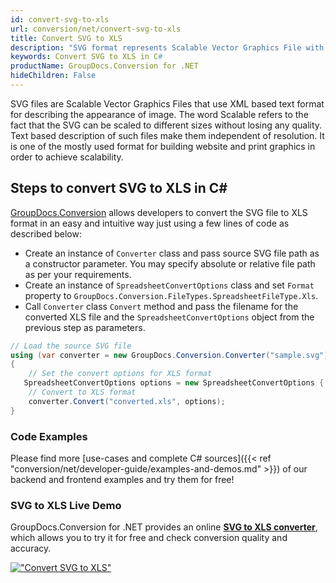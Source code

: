 ```yaml
---
id: convert-svg-to-xls
url: conversion/net/convert-svg-to-xls
title: Convert SVG to XLS
description: "SVG format represents Scalable Vector Graphics File with .svg extension. Learn how to convert SVG to XLS file programmatically in C# language using GroupDocs.Conversion for .NET library."
keywords: Convert SVG to XLS in C#
productName: GroupDocs.Conversion for .NET
hideChildren: False
---
```


SVG files are Scalable Vector Graphics Files that use XML based text format for describing the appearance of image. The word Scalable refers to the fact that the SVG can be scaled to different sizes without losing any quality. Text based description of such files make them independent of resolution. It is one of the mostly used format for building website and print graphics in order to achieve scalability.

## Steps to convert SVG to XLS in C#

[GroupDocs.Conversion](https://products.groupdocs.com/conversion/net) allows developers to convert the SVG file to XLS format in an easy and intuitive way just using a few lines of code as described below:

* Create an instance of `Converter` class and pass source SVG file path as a constructor parameter. You may specify absolute or relative file path as per your requirements. 
* Create an instance of `SpreadsheetConvertOptions` class and set `Format` property to `GroupDocs.Conversion.FileTypes.SpreadsheetFileType.Xls`.
* Call `Converter` class `Convert` method and pass the filename for the converted XLS file and the `SpreadsheetConvertOptions` object from the previous step as parameters.

```csharp
// Load the source SVG file
using (var converter = new GroupDocs.Conversion.Converter("sample.svg"))
{
    // Set the convert options for XLS format
   SpreadsheetConvertOptions options = new SpreadsheetConvertOptions { Format = GroupDocs.Conversion.FileTypes.SpreadsheetFileType.Xls };
    // Convert to XLS format
    converter.Convert("converted.xls", options);
}
```

### Code Examples

Please find more [use-cases and complete C# sources]({{< ref "conversion/net/developer-guide/examples-and-demos.md" >}}) of our backend and frontend examples and try them for free!

### SVG to XLS Live Demo

GroupDocs.Conversion for .NET provides an online [**SVG to XLS converter**](https://products.groupdocs.app/conversion/svg-to-xls), which allows you to try it for free and check conversion quality and accuracy.

[!["Convert SVG to XLS"](conversion/net/images/convert-to-xls/convert-svg-to-xls.png)](https://products.groupdocs.app/conversion/svg-to-xls)